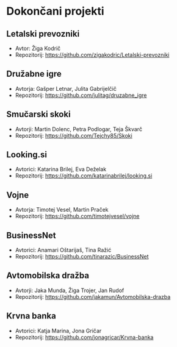 # Dokončani projekti

## Letalski prevozniki
* Avtor: Žiga Kodrič
* Repozitorij: https://github.com/zigakodric/Letalski-prevozniki

## Družabne igre
* Avtorja: Gašper Letnar, Julita Gabrijelčič
* Repozitorij: https://github.com/julitag/druzabne_igre

## Smučarski skoki
* Avtorji: Martin Dolenc, Petra Podlogar, Teja Škvarč
* Repozitorij: https://github.com/Tejchy85/Skoki

## Looking.si
* Avtorici: Katarina Brilej, Eva Deželak
* Repozitorij: https://github.com/katarinabrilej/looking.si

## Vojne
* Avtorja: Timotej Vesel, Martin Praček
* Repozitorij: https://github.com/timotejvesel/vojne

## BusinessNet
* Avtorici: Anamari Oštarijaš, Tina Ražić
* Repozitorij: https://github.com/tinarazic/BusinessNet

## Avtomobilska dražba
* Avtorji: Jaka Munda, Žiga Trojer, Jan Rudof
* Repozitorij: https://github.com/jakamun/Avtomobilska-drazba

## Krvna banka
* Avtorici: Katja Marina, Jona Gričar
* Repozitorij: https://github.com/jonagricar/Krvna-banka
